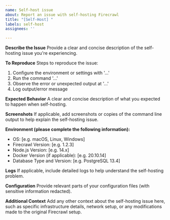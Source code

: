 ```yaml
---
name: Self-host issue
about: Report an issue with self-hosting Firecrawl
title: "[Self-Host] "
labels: self-host
assignees: ''

---
```


**Describe the Issue**
Provide a clear and concise description of the self-hosting issue you're experiencing.

**To Reproduce**
Steps to reproduce the issue:
1. Configure the environment or settings with '...'
2. Run the command '...'
3. Observe the error or unexpected output at '...'
4. Log output/error message

**Expected Behavior**
A clear and concise description of what you expected to happen when self-hosting.

**Screenshots**
If applicable, add screenshots or copies of the command line output to help explain the self-hosting issue.

**Environment (please complete the following information):**
- OS: [e.g. macOS, Linux, Windows]
- Firecrawl Version: [e.g. 1.2.3]
- Node.js Version: [e.g. 14.x]
- Docker Version (if applicable): [e.g. 20.10.14]
- Database Type and Version: [e.g. PostgreSQL 13.4]

**Logs**
If applicable, include detailed logs to help understand the self-hosting problem.

**Configuration**
Provide relevant parts of your configuration files (with sensitive information redacted).

**Additional Context**
Add any other context about the self-hosting issue here, such as specific infrastructure details, network setup, or any modifications made to the original Firecrawl setup.
